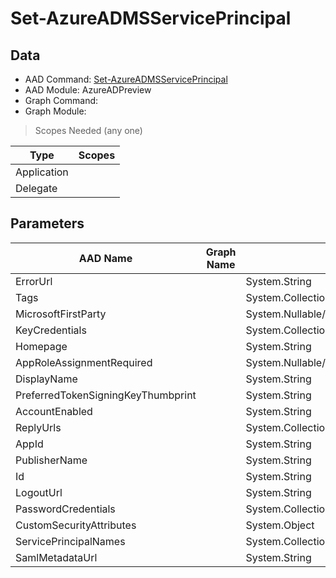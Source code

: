 # Set-AzureADMSServicePrincipal

## Data

+ AAD Command: [Set-AzureADMSServicePrincipal](https://docs.microsoft.com/en-us/powershell/module/AzureADPreview/Set-AzureADMSServicePrincipal)
+ AAD Module: AzureADPreview
+ Graph Command: 
+ Graph Module: 

> Scopes Needed (any one)

|Type|Scopes|
|---|---|
|Application||
|Delegate||

## Parameters

|AAD Name|Graph Name|AAD Type|Graph Type|Infos|
|---|---|---|---|---|
|ErrorUrl||System.String|||
|Tags||System.Collections.Generic.List/System.String|||
|MicrosoftFirstParty||System.Nullable/System.Boolean|||
|KeyCredentials||System.Collections.Generic.List/Microsoft.Open.MSGraph.Model.MsKeyCredential|||
|Homepage||System.String|||
|AppRoleAssignmentRequired||System.Nullable/System.Boolean|||
|DisplayName||System.String|||
|PreferredTokenSigningKeyThumbprint||System.String|||
|AccountEnabled||System.String|||
|ReplyUrls||System.Collections.Generic.List/System.String|||
|AppId||System.String|||
|PublisherName||System.String|||
|Id||System.String|||
|LogoutUrl||System.String|||
|PasswordCredentials||System.Collections.Generic.List/Microsoft.Open.MSGraph.Model.MsPasswordCredential|||
|CustomSecurityAttributes||System.Object|||
|ServicePrincipalNames||System.Collections.Generic.List/System.String|||
|SamlMetadataUrl||System.String|||

